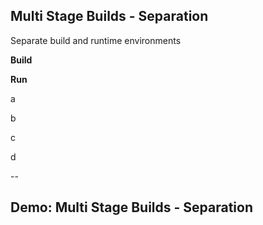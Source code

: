 ## Multi Stage Builds - Separation

Separate build and runtime environments

<div class="layout-double">

**Build**

**Run**

a

b

c

d

</div>

--

## Demo: Multi Stage Builds - Separation

<!-- include: separation-0.command -->

<!-- include: separation-1.command -->
